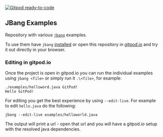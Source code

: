 [![Gitpod ready-to-code](https://img.shields.io/badge/Gitpod-ready--to--code-blue?logo=gitpod)](https://gitpod.io/#https://github.com/jbangdev/jbang-examples)

## JBang Examples 

Repository with various [`jbang`](https://jbang.dev) examples.

To use them have `jbang` [installed](https://jbang.dev/download) or open this repository in [gitpod.io](https://gitpod.io/#https://github.com/jbangdev/jbang-examples)
and try it out directly in your browser.

### Editing in gitpod.io

Once the project is open in gitpod.io you can run the individual examples using `jbang <file>` or simply run it `.\<file>`, for example:

```
./examples/helloword.java GitPod!
Hello GitPod!
```

For editing you get the best experience by using `--edit-live`. For example to edit `hello.java` do the following:

```
jbang --edit-live examples/helloworld.java
```

The output will print a url - open that url and you will have a gitpod.io setup with the resolved java dependencies.




